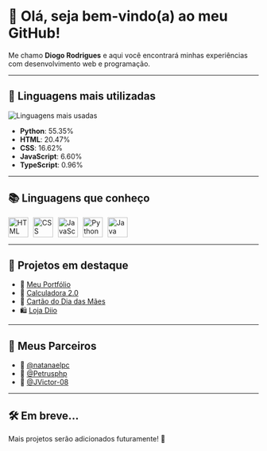 # 👋 Olá, seja bem-vindo(a) ao meu GitHub!

Me chamo **Diogo Rodrigues** e aqui você encontrará minhas experiências com desenvolvimento web e programação.

---

## 🚀 Linguagens mais utilizadas

![Linguagens mais usadas](https://github-readme-stats.vercel.app/api/top-langs/?username=1DiogoRG&layout=compact&theme=radical)

- **Python**: 55.35%  
- **HTML**: 20.47%  
- **CSS**: 16.62%  
- **JavaScript**: 6.60%  
- **TypeScript**: 0.96%

---

## 📚 Linguagens que conheço

<div style="display: flex; gap: 10px;">
  <img src="https://cdn.jsdelivr.net/gh/devicons/devicon/icons/html5/html5-original.svg" height="40" alt="HTML" title="HTML" />
  <img src="https://cdn.jsdelivr.net/gh/devicons/devicon/icons/css3/css3-original.svg" height="40" alt="CSS" title="CSS" />
  <img src="https://cdn.jsdelivr.net/gh/devicons/devicon/icons/javascript/javascript-original.svg" height="40" alt="JavaScript" title="JavaScript" />
  <img src="https://cdn.jsdelivr.net/gh/devicons/devicon/icons/python/python-original.svg" height="40" alt="Python" title="Python" />
  <img src="https://cdn.jsdelivr.net/gh/devicons/devicon/icons/java/java-original.svg" height="40" alt="Java" title="Java" />
</div>

---

## 🧩 Projetos em destaque

- 🔗 [Meu Portfólio](#)
- 🧮 [Calculadora 2.0](#)
- 💌 [Cartão do Dia das Mães](#)
- 🛍️ [Loja Diio](#)

---

## 🤝 Meus Parceiros

- 🍷 [@natanaelpc](https://github.com/natanaelpc)
- 🍷 [@Petrusphp](https://github.com/Petrusphp)
- 🍷 [@JVictor-08](https://github.com/JVictor-08)

---

## 🛠️ Em breve...

Mais projetos serão adicionados futuramente! 🚧
